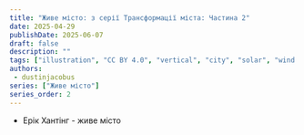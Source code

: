 ```yaml
---
title: "Живе місто: з серії Трансформації міста: Частина 2"
date: 2025-04-29
publishDate: 2025-06-07
draft: false
description: ""
tags: ["illustration", "CC BY 4.0", "vertical", "city", "solar", "wind turbine", "people", "transport"]
authors:
 - dustinjacobus
series: ["Живе місто"]
series_order: 2
---
```


- Ерік Хантінг - живе місто
